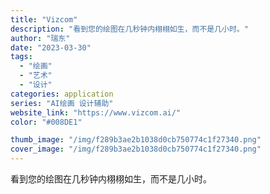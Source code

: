```yaml
---
title: "Vizcom"
description: "看到您的绘图在几秒钟内栩栩如生，而不是几小时。"
author: "瑞东"
date: "2023-03-30"
tags:
  - "绘画"
  - "艺术"
  - "设计"
categories: application
series: "AI绘画 设计辅助"
website_link: "https://www.vizcom.ai/"
color: "#008DE1"

thumb_image: "/img/f289b3ae2b1038d0cb750774c1f27340.png"
cover_image: "/img/f289b3ae2b1038d0cb750774c1f27340.png"
---
```


看到您的绘图在几秒钟内栩栩如生，而不是几小时。